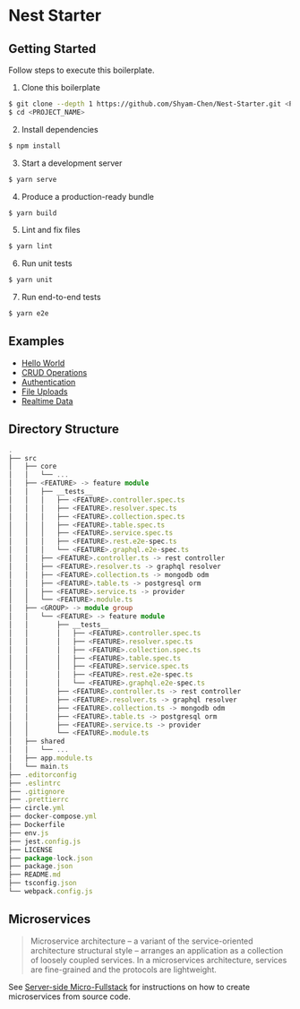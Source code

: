 # Nest Starter

## Getting Started

Follow steps to execute this boilerplate.

1. Clone this boilerplate

```bash
$ git clone --depth 1 https://github.com/Shyam-Chen/Nest-Starter.git <PROJECT_NAME>
$ cd <PROJECT_NAME>
```

2. Install dependencies

```bash
$ npm install
```

3. Start a development server

```bash
$ yarn serve
```

4. Produce a production-ready bundle

```bash
$ yarn build
```

5. Lint and fix files

```bash
$ yarn lint
```

6. Run unit tests

```bash
$ yarn unit
```

7. Run end-to-end tests

```sh
$ yarn e2e
```

## Examples

- [Hello World](./src/hello-world)
- [CRUD Operations](./src/crud-operations)
- [Authentication](./src/authentication)
- [File Uploads](./src/file-uploads)
- [Realtime Data](./src/realtime-data)

## Directory Structure

```ts
.
├── src
│   ├── core
│   │   └── ...
│   ├── <FEATURE> -> feature module
│   │   ├── __tests__
│   │   │   ├── <FEATURE>.controller.spec.ts
│   │   │   ├── <FEATURE>.resolver.spec.ts
│   │   │   ├── <FEATURE>.collection.spec.ts
│   │   │   ├── <FEATURE>.table.spec.ts
│   │   │   ├── <FEATURE>.service.spec.ts
│   │   │   ├── <FEATURE>.rest.e2e-spec.ts
│   │   │   └── <FEATURE>.graphql.e2e-spec.ts
│   │   ├── <FEATURE>.controller.ts -> rest controller
│   │   ├── <FEATURE>.resolver.ts -> graphql resolver
│   │   ├── <FEATURE>.collection.ts -> mongodb odm
│   │   ├── <FEATURE>.table.ts -> postgresql orm
│   │   ├── <FEATURE>.service.ts -> provider
│   │   └── <FEATURE>.module.ts
│   ├── <GROUP> -> module group
│   │   └── <FEATURE> -> feature module
│   │       ├── __tests__
│   │       │   ├── <FEATURE>.controller.spec.ts
│   │       │   ├── <FEATURE>.resolver.spec.ts
│   │       │   ├── <FEATURE>.collection.spec.ts
│   │       │   ├── <FEATURE>.table.spec.ts
│   │       │   ├── <FEATURE>.service.spec.ts
│   │       │   ├── <FEATURE>.rest.e2e-spec.ts
│   │       │   └── <FEATURE>.graphql.e2e-spec.ts
│   │       ├── <FEATURE>.controller.ts -> rest controller
│   │       ├── <FEATURE>.resolver.ts -> graphql resolver
│   │       ├── <FEATURE>.collection.ts -> mongodb odm
│   │       ├── <FEATURE>.table.ts -> postgresql orm
│   │       ├── <FEATURE>.service.ts -> provider
│   │       └── <FEATURE>.module.ts
│   ├── shared
│   │   └── ...
│   ├── app.module.ts
│   └── main.ts
├── .editorconfig
├── .eslintrc
├── .gitignore
├── .prettierrc
├── circle.yml
├── docker-compose.yml
├── Dockerfile
├── env.js
├── jest.config.js
├── LICENSE
├── package-lock.json
├── package.json
├── README.md
├── tsconfig.json
└── webpack.config.js
```

## Microservices

> Microservice architecture – a variant of the service-oriented architecture structural style – arranges an application as a collection of loosely coupled services. In a microservices architecture, services are fine-grained and the protocols are lightweight.

See [Server-side Micro-Fullstack](https://github.com/Shyam-Chen/Micro-Fullstack/tree/master/server) for instructions on how to create microservices from source code.

